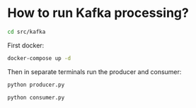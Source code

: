 # How to run Kafka processing?
```bash
cd src/kafka
```

First docker:
    
```bash
docker-compose up -d
```

Then in separate terminals run the producer and consumer:

```bash
python producer.py
```

```bash
python consumer.py
```
